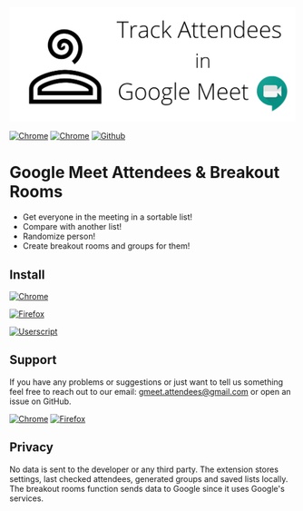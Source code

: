 <p align="center">
  <img src="https://raw.githubusercontent.com/C4illin/Google-Meet-Attendees/master/extensions/marketing/1400x560.png">
</p>

[![Chrome](https://img.shields.io/chrome-web-store/users/olmgpgbhojeoalaimckcpgkadjkejacl.svg?style=for-the-badge&label=Chrome&logo=google%20chrome&logoColor=white)](https://chrome.google.com/webstore/detail/olmgpgbhojeoalaimckcpgkadjkejacl/)
[![Chrome](https://img.shields.io/chrome-web-store/v/olmgpgbhojeoalaimckcpgkadjkejacl.svg?style=for-the-badge&label=Version&logo=google%20meet&logoColor=white)](https://chrome.google.com/webstore/detail/olmgpgbhojeoalaimckcpgkadjkejacl/)
[![Github](https://img.shields.io/github/stars/C4illin/Google-Meet-Attendees?logo=github&logoColor=white&style=for-the-badge)](https://github.com/C4illin/Google-Meet-Attendees/stargazers/)


# Google Meet Attendees & Breakout Rooms
- Get everyone in the meeting in a sortable list!
- Compare with another list!
- Randomize person!
- Create breakout rooms and groups for them!

## Install

[![Chrome](https://img.shields.io/chrome-web-store/users/olmgpgbhojeoalaimckcpgkadjkejacl.svg?style=for-the-badge&label=Chrome&logo=google%20chrome&logoColor=white)](https://chrome.google.com/webstore/detail/olmgpgbhojeoalaimckcpgkadjkejacl/)

[![Firefox](https://img.shields.io/amo/users/gmeet-attendees?label=Firefox&logo=firefox&logoColor=white&style=for-the-badge)](https://addons.mozilla.org/firefox/addon/gmeet-attendees/reviews/)


[![Userscript](https://img.shields.io/badge/dynamic/json?query=total_installs&url=https%3A%2F%2Fgreasyfork.org%2Fscripts%2F429217.json&label=Userscript&logo=javascript&logoColor=white&style=for-the-badge)](https://greasyfork.org/scripts/429217-google-meet-attendees-breakout-rooms/code/Google%20Meet%20Attendees%20%20Breakout%20Rooms.user.js)

<!-- [![Userscript](https://img.shields.io/badge/Userscript-Download-brightgreen.svg?style=for-the-badge&label=Userscript&logo=javascript&logoColor=white)](https://greasyfork.org/scripts/429217-google-meet-attendees-breakout-rooms/code/Google%20Meet%20Attendees%20%20Breakout%20Rooms.user.js) -->

## Support

If you have any problems or suggestions or just want to tell us something feel free to reach out to our email:
gmeet.attendees@gmail.com or open an issue on GitHub.

[![Chrome](https://img.shields.io/chrome-web-store/stars/olmgpgbhojeoalaimckcpgkadjkejacl?label=Chrome&style=for-the-badge&logo=google%20chrome&logoColor=white)](https://chrome.google.com/webstore/detail/olmgpgbhojeoalaimckcpgkadjkejacl/) 
[![Firefox](https://img.shields.io/amo/stars/gmeet-attendees?label=Firefox&logo=firefox&logoColor=white&style=for-the-badge)](https://addons.mozilla.org/firefox/addon/gmeet-attendees/reviews/)

## Privacy
No data is sent to the developer or any third party. 
The extension stores settings, last checked attendees, generated groups and saved lists locally. 
The breakout rooms function sends data to Google since it uses Google's services.